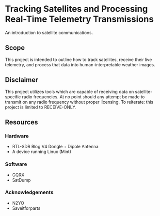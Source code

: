 # Tracking Satellites and Processing Real-Time Telemetry Transmissions
An introduction to satellite communications.

## Scope

This project is intended to outline how to track satellites, receive their live telemetry, and process that data into human-interpretable weather images.


## Disclaimer
This project utilizes tools which are capable of receiving data on satellite-specific radio frequencies. At no point should any attempt be made to transmit on any radio frequency without proper licensing. To reiterate: this project is limited to RECEIVE-ONLY.


## Resources
### Hardware
* RTL-SDR Blog V4 Dongle + Dipole Antenna
* A device running Linux (Mint)

### Software
* GQRX
* SatDump

### Acknowledgements
* N2YO
* Saveitforparts
